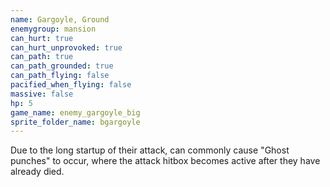 ```yaml
---
name: Gargoyle, Ground
enemygroup: mansion
can_hurt: true
can_hurt_unprovoked: true
can_path: true
can_path_grounded: true
can_path_flying: false
pacified_when_flying: false
massive: false
hp: 5
game_name: enemy_gargoyle_big
sprite_folder_name: bgargoyle
---
```


Due to the long startup of their attack, can commonly cause "Ghost punches" to occur, where the attack hitbox becomes active after they have already died.